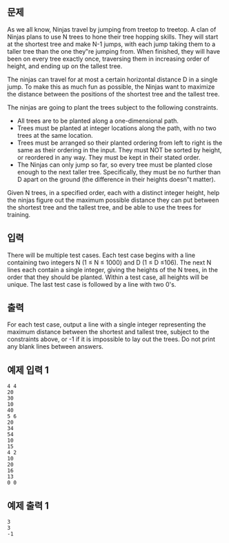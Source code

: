 ## 문제

As we all know, Ninjas travel by jumping from treetop to treetop. A clan of Ninjas plans to use N trees to hone their tree hopping skills. They will start at the shortest tree and make N-1 jumps, with each jump taking them to a taller tree than the one they‟re jumping from. When finished, they will have been on every tree exactly once, traversing them in increasing order of height, and ending up on the tallest tree.

The ninjas can travel for at most a certain horizontal distance D in a single jump. To make this as much fun as possible, the Ninjas want to maximize the distance between the positions of the shortest tree and the tallest tree.



The ninjas are going to plant the trees subject to the following constraints.

* All trees are to be planted along a one-dimensional path.
* Trees must be planted at integer locations along the path, with no two trees at the same location.
* Trees must be arranged so their planted ordering from left to right is the same as their ordering in the input. They must NOT be sorted by height, or reordered in any way. They must be kept in their stated order.
* The Ninjas can only jump so far, so every tree must be planted close enough to the next taller tree. Specifically, they must be no further than D apart on the ground (the difference in their heights doesn‟t matter).

Given N trees, in a specified order, each with a distinct integer height, help the ninjas figure out the maximum possible distance they can put between the shortest tree and the tallest tree, and be able to use the trees for training.

## 입력
There will be multiple test cases. Each test case begins with a line containing two integers N (1 ≤ N ≤ 1000) and D (1 ≤ D ≤106). The next N lines each contain a single integer, giving the heights of the N trees, in the order that they should be planted. Within a test case, all heights will be unique. The last test case is followed by a line with two 0's.

## 출력
For each test case, output a line with a single integer representing the maximum distance between the shortest and tallest tree, subject to the constraints above, or -1 if it is impossible to lay out the trees. Do not print any blank lines between answers.

## 예제 입력 1 
```
4 4
20
30
10
40
5 6
20
34
54
10
15
4 2
10
20
16
13
0 0
```
## 예제 출력 1 
```
3
3
-1
```